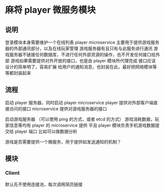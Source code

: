 # 麻将 player 微服务模块

## 说明

登录模块本身需要维护一个在线列表
player microservice 主要用于提供游戏服务器的外部通讯部分，以及在线玩家管理
游戏服务器有且只有与此服务进行通讯
游戏服务器不链接任何数据库，不进行任何外部资源的操作，也不开发任何接口给外部
游戏如果需要提供对外开放的接口，也是由 player 模块所代理完成
接口应该设计的简单明了，容易扩展
给用户的通知消息，也封装在此，最好把网络模块等等都封装起来

## 流程

启动 player 服务器，同时启动 player microservice
player 提供对外部客户端直接访问的接口
microservice 提供对游戏服务器的接口

启动游戏服务器 （可以使用 ping 的方式，或者 etcd 的方式）
游戏消耗数据，玩家信息等均有 player 的 microservice 提供
平且 player 模块负责手机游戏数据提交给 player 端口
比如可以做数据分析

游戏是否需要提供一个微服务，用于提供如发送通知的机制？



## 模块

### Client
默认先不使用连接池，每次调用简历链接
